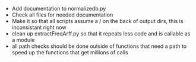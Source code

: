 * Add documentation to normalizedb.py
* Check all files for needed documentation
* Make it so that all scripts assume a / on the back of output dirs, this is inconsistant right now
* clean up extractFreqArff.py so that it repeats less code and is callable as a module
* all path checks should be done outside of functions that need a path to speed up the functions that get millions of calls
